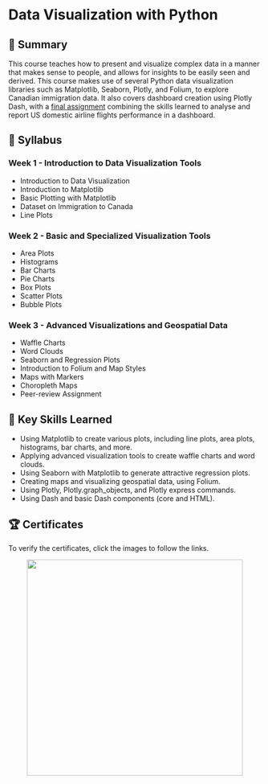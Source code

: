 # Data Visualization with Python

## 📄 Summary 
This course teaches how to present and visualize complex data in a manner that makes sense to people, and allows for insights to be easily seen and derived. This course makes use of several Python data visualization libraries such as Matplotlib, Seaborn, Plotly, and Folium, to explore Canadian immigration data. It also covers dashboard creation using Plotly Dash, with a [final assignment](https://github.com/DanielBarnes18/IBM-Data-Science-Professional-Certificate/tree/main/08.%20Data%20Visualization%20with%20Python/Final%20Assignment) combining the skills learned to analyse and report US domestic airline flights performance in a dashboard. 

## 📑 Syllabus 
### Week 1 - Introduction to Data Visualization Tools
- Introduction to Data Visualization
- Introduction to Matplotlib
- Basic Plotting with Matplotlib
- Dataset on Immigration to Canada
- Line Plots

### Week 2 - Basic and Specialized Visualization Tools
- Area Plots
- Histograms
- Bar Charts
- Pie Charts
- Box Plots
- Scatter Plots
- Bubble Plots


### Week 3 - Advanced Visualizations and Geospatial Data
- Waffle Charts
- Word Clouds
- Seaborn and Regression Plots
- Introduction to Folium and Map Styles
- Maps with Markers
- Choropleth Maps
- Peer-review Assignment

## 🔑 Key Skills Learned 
- Using Matplotlib to create various plots, including line plots, area plots, histograms, bar charts, and more.
- Applying advanced visualization tools to create waffle charts and word clouds.
- Using Seaborn with Matplotlib to generate attractive regression plots.
- Creating maps and visualizing geospatial data, using Folium.
- Using Plotly, Plotly.graph_objects, and Plotly express commands.
- Using Dash and basic Dash components (core and HTML).

## 🏆 Certificates 
To verify the certificates, click the images to follow the links.

<p align="middle">
  <a href="https://coursera.org/share/8e8129c8114e278cb8d2560a1ad14f94"><img src="https://user-images.githubusercontent.com/84391594/152701650-3c73b517-a6ea-4926-aafb-851e45543d90.png" height="430"></a>
</p>
